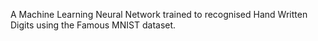 A Machine Learning Neural Network trained to recognised Hand Written Digits using the Famous MNIST dataset.

